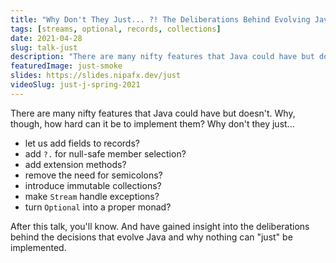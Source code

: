 ```yaml
---
title: "Why Don't They Just... ?! The Deliberations Behind Evolving Java"
tags: [streams, optional, records, collections]
date: 2021-04-28
slug: talk-just
description: "There are many nifty features that Java could have but doesn't. Somewhat surprisingly, there are reasons for that and in this talk I'll discuss those for a few concrete cases as well as the deliberations behind such decisions."
featuredImage: just-smoke
slides: https://slides.nipafx.dev/just
videoSlug: just-j-spring-2021
---
```


There are many nifty features that Java could have but doesn't.
Why, though, how hard can it be to implement them?
Why don't they just...

* let us add fields to records?
* add `?.` for null-safe member selection?
* add extension methods?
* remove the need for semicolons?
* introduce immutable collections?
* make `Stream` handle exceptions?
* turn `Optional` into a proper monad?

After this talk, you'll know.
And have gained insight into the deliberations behind the decisions that evolve Java and why nothing can "just" be implemented.
